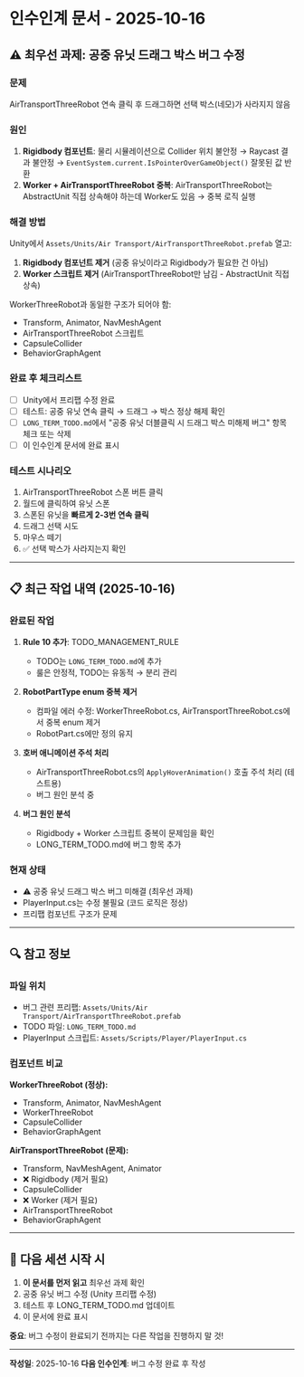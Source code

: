 # 인수인계 문서 - 2025-10-16

## ⚠️ 최우선 과제: 공중 유닛 드래그 박스 버그 수정

### 문제
AirTransportThreeRobot 연속 클릭 후 드래그하면 선택 박스(네모)가 사라지지 않음

### 원인
1. **Rigidbody 컴포넌트**: 물리 시뮬레이션으로 Collider 위치 불안정 → Raycast 결과 불안정 → `EventSystem.current.IsPointerOverGameObject()` 잘못된 값 반환
2. **Worker + AirTransportThreeRobot 중복**: AirTransportThreeRobot는 AbstractUnit 직접 상속해야 하는데 Worker도 있음 → 중복 로직 실행

### 해결 방법
Unity에서 `Assets/Units/Air Transport/AirTransportThreeRobot.prefab` 열고:
1. **Rigidbody 컴포넌트 제거** (공중 유닛이라고 Rigidbody가 필요한 건 아님)
2. **Worker 스크립트 제거** (AirTransportThreeRobot만 남김 - AbstractUnit 직접 상속)

WorkerThreeRobot과 동일한 구조가 되어야 함:
- Transform, Animator, NavMeshAgent
- AirTransportThreeRobot 스크립트
- CapsuleCollider
- BehaviorGraphAgent

### 완료 후 체크리스트
- [ ] Unity에서 프리팹 수정 완료
- [ ] 테스트: 공중 유닛 연속 클릭 → 드래그 → 박스 정상 해제 확인
- [ ] `LONG_TERM_TODO.md`에서 "공중 유닛 더블클릭 시 드래그 박스 미해제 버그" 항목 체크 또는 삭제
- [ ] 이 인수인계 문서에 완료 표시

### 테스트 시나리오
1. AirTransportThreeRobot 스폰 버튼 클릭
2. 월드에 클릭하여 유닛 스폰
3. 스폰된 유닛을 **빠르게 2-3번 연속 클릭**
4. 드래그 선택 시도
5. 마우스 떼기
6. ✅ 선택 박스가 사라지는지 확인

---

## 📋 최근 작업 내역 (2025-10-16)

### 완료된 작업
1. **Rule 10 추가**: TODO_MANAGEMENT_RULE
   - TODO는 `LONG_TERM_TODO.md`에 추가
   - 룰은 안정적, TODO는 유동적 → 분리 관리

2. **RobotPartType enum 중복 제거**
   - 컴파일 에러 수정: WorkerThreeRobot.cs, AirTransportThreeRobot.cs에서 중복 enum 제거
   - RobotPart.cs에만 정의 유지

3. **호버 애니메이션 주석 처리**
   - AirTransportThreeRobot.cs의 `ApplyHoverAnimation()` 호출 주석 처리 (테스트용)
   - 버그 원인 분석 중

4. **버그 원인 분석**
   - Rigidbody + Worker 스크립트 중복이 문제임을 확인
   - LONG_TERM_TODO.md에 버그 항목 추가

### 현재 상태
- ⚠️ 공중 유닛 드래그 박스 버그 미해결 (최우선 과제)
- PlayerInput.cs는 수정 불필요 (코드 로직은 정상)
- 프리팹 컴포넌트 구조가 문제

---

## 🔍 참고 정보

### 파일 위치
- 버그 관련 프리팹: `Assets/Units/Air Transport/AirTransportThreeRobot.prefab`
- TODO 파일: `LONG_TERM_TODO.md`
- PlayerInput 스크립트: `Assets/Scripts/Player/PlayerInput.cs`

### 컴포넌트 비교
**WorkerThreeRobot (정상):**
- Transform, Animator, NavMeshAgent
- WorkerThreeRobot
- CapsuleCollider
- BehaviorGraphAgent

**AirTransportThreeRobot (문제):**
- Transform, NavMeshAgent, Animator
- ❌ Rigidbody (제거 필요)
- CapsuleCollider
- ❌ Worker (제거 필요)
- AirTransportThreeRobot
- BehaviorGraphAgent

---

## 📌 다음 세션 시작 시
1. **이 문서를 먼저 읽고** 최우선 과제 확인
2. 공중 유닛 버그 수정 (Unity 프리팹 수정)
3. 테스트 후 LONG_TERM_TODO.md 업데이트
4. 이 문서에 완료 표시

**중요**: 버그 수정이 완료되기 전까지는 다른 작업을 진행하지 말 것!

---

**작성일**: 2025-10-16
**다음 인수인계**: 버그 수정 완료 후 작성
